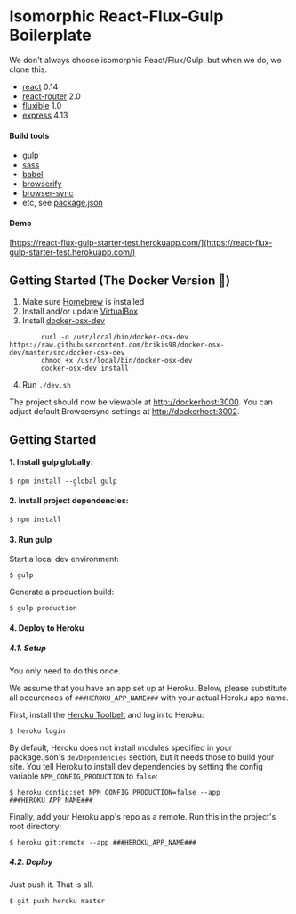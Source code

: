 # Isomorphic React-Flux-Gulp Boilerplate

We don't always choose isomorphic React/Flux/Gulp, but when we do, we clone this.

- [react](https://facebook.github.io/react/) 0.14
- [react-router](https://github.com/rackt/react-router) 2.0
- [fluxible](http://fluxible.io/) 1.0
- [express](http://expressjs.com/) 4.13

#### Build tools

- [gulp](http://gulpjs.com/)
- [sass](http://sass-lang.com/)
- [babel](https://babeljs.io/)
- [browserify](http://browserify.org/)
- [browser-sync](http://www.browsersync.io/)
- etc, see [package.json](https://raw.githubusercontent.com/MadeInHaus/react-flux-gulp-starter/master/package.json)

#### Demo

[https://react-flux-gulp-starter-test.herokuapp.com/](https://react-flux-gulp-starter-test.herokuapp.com/)

## Getting Started (The Docker Version 🐳)

1. Make sure [Homebrew](http://brew.sh/) is installed
2. Install and/or update [VirtualBox](https://www.virtualbox.org/wiki/Download)
3. Install [docker-osx-dev](https://github.com/brikis98/docker-osx-dev#install)

```
        curl -o /usr/local/bin/docker-osx-dev https://raw.githubusercontent.com/brikis98/docker-osx-dev/master/src/docker-osx-dev
        chmod +x /usr/local/bin/docker-osx-dev
        docker-osx-dev install
```

4. Run `./dev.sh`

The project should now be viewable at [http://dockerhost:3000](http://dockerhost:3000). You can adjust default Browsersync settings at [http://dockerhost:3002](http://dockerhost:3002).

## Getting Started

#### 1. Install gulp globally:

```
$ npm install --global gulp
```

#### 2. Install project dependencies:

```
$ npm install
```

#### 3. Run gulp

Start a local dev environment:

```
$ gulp
```

Generate a production build:

```
$ gulp production
```

#### 4. Deploy to Heroku

##### 4.1. Setup

You only need to do this once.

We assume that you have an app set up at Heroku. Below, please substitute all occurences of `###HEROKU_APP_NAME###` with your actual Heroku app name.

First, install the [Heroku Toolbelt](https://toolbelt.heroku.com/) and log in to Heroku:

```
$ heroku login
```

By default, Heroku does not install modules specified in your package.json's `devDependencies` section, but it needs those to build your site. You tell Heroku to install dev dependencies by setting the config variable `NPM_CONFIG_PRODUCTION` to `false`:

```
$ heroku config:set NPM_CONFIG_PRODUCTION=false --app ###HEROKU_APP_NAME###
```

Finally, add your Heroku app's repo as a remote. Run this in the project's root directory:

```
$ heroku git:remote --app ###HEROKU_APP_NAME###
```

##### 4.2. Deploy

Just push it. That is all.

```
$ git push heroku master
```
